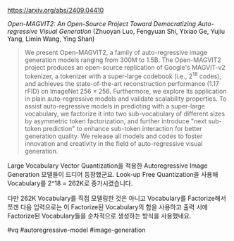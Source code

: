https://arxiv.org/abs/2409.04410

*Open-MAGVIT2: An Open-Source Project Toward Democratizing Auto-regressive Visual Generation* (Zhuoyan Luo, Fengyuan Shi, Yixiao Ge, Yujiu Yang, Limin Wang, Ying Shan)

> We present Open-MAGVIT2, a family of auto-regressive image generation models ranging from 300M to 1.5B. The Open-MAGVIT2 project produces an open-source replication of Google's MAGVIT-v2 tokenizer, a tokenizer with a super-large codebook (i.e., $2^{18}$ codes), and achieves the state-of-the-art reconstruction performance (1.17 rFID) on ImageNet $256 \times 256$. Furthermore, we explore its application in plain auto-regressive models and validate scalability properties. To assist auto-regressive models in predicting with a super-large vocabulary, we factorize it into two sub-vocabulary of different sizes by asymmetric token factorization, and further introduce "next sub-token prediction" to enhance sub-token interaction for better generation quality. We release all models and codes to foster innovation and creativity in the field of auto-regressive visual generation.

Large Vocabulary Vector Quantization을 적용한 Autoregressive Image Generation 모델들이 드디어 등장했군요. Look-up Free Quantization을 사용해 Vocabulary를 2^18 = 262K로 증가시켰습니다.

다만 262K Vocabulary를 직접 모델링한 것은 아니고 Vocabulary를 Factorize해서 쪼갠 다음 입력으로는 이 Factorize된 Vocabulary의 합을 사용하고 출력 시에 Factorize된 Vocabulary들을 순차적으로 생성하는 방식을 사용했네요.

#vq #autoregressive-model #image-generation 
